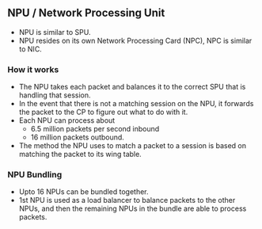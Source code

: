 ## NPU / Network Processing Unit
- NPU is similar to SPU.
- NPU resides on its own Network Processing Card (NPC), NPC is similar to NIC.

### How it works
- The NPU takes each packet and balances it to the correct SPU that is handling that session.
- In the event that there is not a matching session on the NPU, it forwards the packet to the CP to figure out what to do with it.
- Each NPU can process about 
  - 6.5 million packets per second inbound 
  - 16 million packets outbound.
- The method the NPU uses to match a packet to a session is based on matching the packet to its wing table.

### NPU Bundling
- Upto 16 NPUs can be bundled together.
- 1st NPU is used as a load balancer to balance packets to the other NPUs, and then the remaining NPUs in the bundle are able to process packets.
